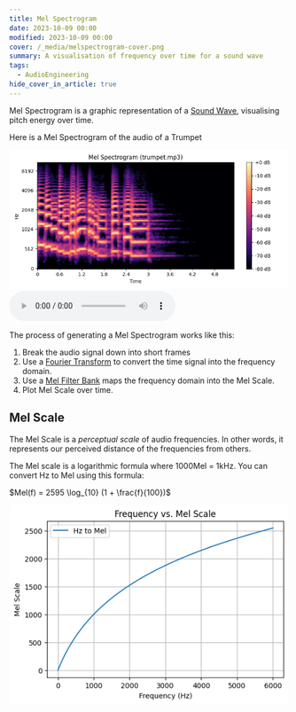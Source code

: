 ```yaml
---
title: Mel Spectrogram
date: 2023-10-09 00:00
modified: 2023-10-09 00:00
cover: /_media/melspectrogram-cover.png
summary: A visualisation of frequency over time for a sound wave
tags:
  - AudioEngineering
hide_cover_in_article: true
---
```


Mel Spectrogram is a graphic representation of a [Sound Wave](sound-wave.md), visualising pitch energy over time.

Here is a Mel Spectrogram of the audio of a Trumpet

![Melspectrogram example of a Trumpet](../_media/melspectrogram-example.png)
<audio controls>
  <source src="/_media/trumpet_example.mp3" type="audio/mpeg">
</audio>

The process of generating a Mel Spectrogram works like this:

1. Break the audio signal down into short frames
2. Use a [Fourier Transform](../../../permanent/Fourier%20Transform.md) to convert the time signal into the frequency domain.
3. Use a [Mel Filter Bank](../../../permanent/mel-filter-bank.md) maps the frequency domain into the Mel Scale.
4. Plot Mel Scale over time.

## Mel Scale

The Mel Scale is a *perceptual scale* of audio frequencies. In other words, it represents our perceived distance of the frequencies from others.

The Mel scale is a logarithmic formula where 1000Mel = 1kHz. You can convert Hz to Mel using this formula:

$Mel(f) = 2595 \log_{10} (1 + \frac{f}{100})$

![Frequency vs Mel Scale plot](../_media/mel-scale-plot.png)